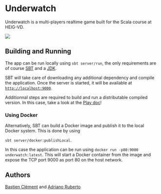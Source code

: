 # Underwatch

Underwatch is a multi-players realtime game built for the Scala course at HEIG-VD.

![](http://i.imgur.com/41n18ZC.png)

## Building and Running

The app can be run locally using `sbt server/run`, the only requirements are of course [SBT](http://www.scala-sbt.org/) and a [JDK](http://www.oracle.com/technetwork/java/javase/downloads/jdk8-downloads-2133151.html).

SBT will take care of downloading any additional dependency and compile the application. Once the server is started, it will be available at [`http://localhost:9000`](http://localhost:9000).

Additionnal steps are required to build and run a distributable compiled version. In this case, take a look at the [Play doc](https://www.playframework.com/documentation/2.5.x/Production)!

### Using Docker

Alternatively, SBT can build a Docker image and publish it to the local Docker system. This is done by using

`sbt server/docker:publishLocal`.

In this case the application can be run using `docker run -p80:9000 underwatch:latest`. This will start a Docker container from the image and expose the TCP port 9000 as port 80 on the host network.

## Authors

[Bastien Clément](https://github.com/galedric) and [Adriano Ruberto](https://github.com/AdrianoRuberto)
